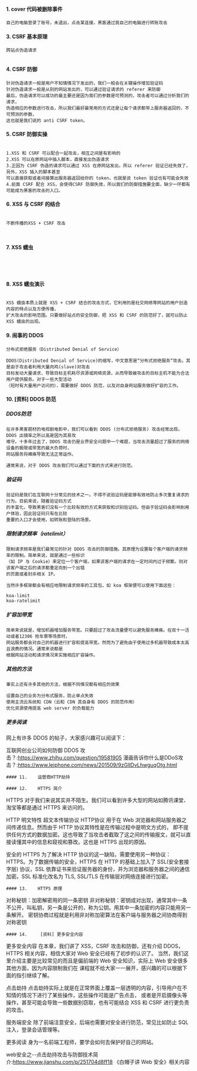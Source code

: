 #### 1.	cover 代码被删除事件
```
自己的电脑登录了账号，未退出，点击某连接，黑客通过我自己的电脑进行转账攻击
```
#### 3.	CSRF 基本原理
```
跨站点伪造请求
```
![]()

#### 4.	CSRF 防御
```
针对伪造请求一般是用户不知情情况下发出的，我们一般会在关键操作增加验证码
针对伪造请求一般是从别的网站发出的，可以通过验证请求的 referer 来防御
最后，伪造请求可以成功的最主要还是因为我们的参数是可预测的，攻击者可以通过分析我们的请求，
伪造相应的参数进行攻击，所以我们最好最常用的方式还是让每个请求都带上服务器返回的，不可预测的参数，
这也就是我们说的 anti CSRF token。

```
#### 5.	CSRF 防御实操
![]()
```
1.XSS 和 CSRF 可以配合一起攻击，相互之间是有影响的
2.XSS 可以在原网站中插入脚本，直接发出伪造请求
3.正因为 CSRF 伪造的请求可以通过 XSS 在原网站发出，所以 referer 验证已经失效了，另外，XSS 插入的脚本甚至
可以直接获取或者间接算出服务器返回给你的 token，也就是说 token 验证也有可能会失效
4.前面 CSRF 配合 XSS，会使得CSRF 防御失效，所以我们的防御措施要全面，缺少一环都有可能成为黑客的攻击的入口。
```
#### 6.	XSS 与 CSRF 的结合
```

不断传播的XSS + CSRF 攻击



```
#### 7.	XSS 蠕虫
```




```
#### 8.	XSS 蠕虫演示
```

XSS 蠕虫本质上就是 XSS + CSRF 结合的攻击方式，它利用的是社交网络等网站的用户创造内容的特点以及方便传播，
扩大攻击的影响范围。只要做好站点的安全防御，把 XSS 和 CSRF 的防范好了，就可以防止 XSS 蠕虫的出现。

```

#### 9.	闹事的 DDOS
```
分布式拒绝服务（Distributed Denial of Service）

DDOS(Distributed Denial of Service)的缩写，中文意思是“分布式拒绝服务“攻击。其是由于攻击者利用大量肉鸡(slave)对攻击
目标发动大量请求、导致目标主机耗尽资源或网络资源，从而导致被攻击的目标主机不能为合法用户提供服务。对于一些大型活动
（短时有大量用户访问的），需要做好 DDOS 防范，以及对自身网站服务做好扩容的工作。
```
#### 10.	[资料] DDOS 防范

##### DDOS防范
```
在许多黑客题材的电视剧电影中，我们可以看到 DDOS (分布式拒绝服务) 攻击经常出现。DDOS 出镜率之所以高是因为其易攻
难守。十多年过去了，DDOS 攻击仍是业界安全问题中一个难题，当攻击流量超过了服务的网络设备的极限或带宽的最大负荷时，
网站服务将瘫痪导致无法正常运作。

通常来说，对于 DDOS 攻击我们可以通过下面的方式来进行防范。
```
##### 验证码
```
验证码是我们在互联网十分常见的技术之一。不得不说验证码是能够有效地防止多次重复请求的行为。目前来说，随着验证码方式
的丰富化，导致黑客们没有一个比较有效的方式来获取和识别验证码。但由于验证码会影响到用户体验，因此验证码只有在比较
重要的入口才会使用，如转账和登陆的场景。
```
##### 限制请求频率（ratelimit）
```
限制请求频率是我们最常见的针对 DDOS 攻击的防御措施。其原理为设置每个客户端的请求频率的限制。简单来说，就是通过一些标识
（如 IP 与 Cookie）来定位一个客户端，如果该客户端的请求在一定时间内过于频繁。则对该客户端之后的请求都重定向到一个出错
的页面或者封杀相关 IP。

当然许多框架都会有相应地限制请求频率的工具包，如 koa 框架便可以使用下面这些：

koa-limit
koa-ratelimit
```
##### 扩容加带宽
```
简单来说就是，增加机器增加服务带宽。只要超过了攻击流量便可以避免服务瘫痪。在双十一活动或者12306 抢车票等场景时，
网站服务都会对自己的机器进行扩容和提高带宽。然而为了避免由于使用过多机器导致成本太高且浪费的情况。通常来说都是
根据网站活动和请求情况来实施相应扩容操作。
```
##### 其他的方法
```
事实上还有许多其他的方法，根据不同情况都有相应的效果

设置自己的业务为分布式服务，防止单点失效
使用主流云系统和 CDN（云和 CDN 其自身有 DDOS 的防范作用）
优化资源使用提高 web server 的负载能力
```
##### 更多阅读
网上有许多 DDOS 的帖子，大家感兴趣可以阅读下：

互联网创业公司如何防御 DDOS 攻击？:https://www.zhihu.com/question/19581905
漫画告诉你什么是DDoS攻击？:https://www.leiphone.com/news/201509/9zGlIDvLhwguqOtg.html
```
#### 11.	运营商HTTP劫持
```

```
#### 12.	HTTPS 简介
```
HTTPS 对于我们来说其实并不陌生。我们可以看到许多大型的网站如腾讯课堂、淘宝等都是通过 HTTPS 来访问的。

HTTP 明文特性
超文本传输协议 HTTP协议 用于在 Web 浏览器和网站服务器之间传递信息。然而由于 HTTP 协议其特性是在传输过程中是明文方式的，
即不提供任何方式的数据加密。这也导致了当攻击者截取了这之间的传输报文，就可以直接读懂其中的信息和窥视和篡改。这也是 HTTPS 
出现的原因。

安全的 HTTPS
为了解决 HTTP 协议的这一缺陷，需要使用另一种协议：HTTPS。为了数据传输的安全，HTTPS 在 HTTP 的基础上加入了
SSL(安全套接字层) 协议，SSL 依靠证书来验证服务器的身份，并为浏览器和服务器之间的通信加密。SSL 标准化改名为 TLS,
SSL/TLS 在传输层对网络连接进行加密。

```
#### 13.	HTTPS 原理
```
对称秘钥：加密解密用的同一条密钥
非对称秘钥：密钥成对出现，通常其中一条不公开，叫私钥，另一条是公开的，称为公钥。用其中一条加密的内容只能用另一条解开。
密钥协商过程就是利用非对称加密算法在客户端与服务器之间协商得到对称密钥
```
#### 14.	 [资料] 更多安全内容
```
更多安全内容
在本章，我们讲了 XSS，CSRF 攻击和防御，还有介绍 DDOS，HTTPS 相关内容，相信大家对 Web 安全已经有了初步的认识了。
当然，我们这里介绍主要是比较常见的而且是偏前端的 Web 安全知识，实际上 Web 安全很多其他方面，因为内容限制我们在
课程就不给大家一一展开，感兴趣的可以根据下面的指引继续了解。

点击劫持
点击劫持实际上就是在正常界面上覆盖一层透明的内容，引导用户在不知情的情况下进行了某些操作，这些操作可能是广告点击，
或者是开启摄像头等操作，甚至可能会导致一些数据别窃取，也有可能结合 XSS 和 CSRF 进行更负责的攻击。

服务端安全
除了前端注意安全，后端也需要对安全进行防范，常见比如防止 SQL 注入，登录会话管理等。

更多阅读
身为一名前端工程师，要学会如何去保护好自己的网站。

web安全之--点击劫持攻击与防御技术简介:https://www.jianshu.com/p/251704d8ff18
《白帽子讲 Web 安全》相关内容
```

